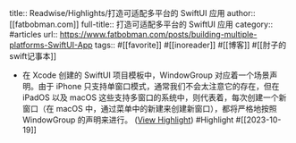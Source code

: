 title:: Readwise/Highlights/打造可适配多平台的 SwiftUI 应用
author:: [[fatbobman.com]]
full-title:: 打造可适配多平台的 SwiftUI 应用
category:: #articles
url:: https://www.fatbobman.com/posts/building-multiple-platforms-SwiftUI-App
tags:: #[[favorite]] #[[inoreader]] #[[博客]] #[[肘子的swift记事本]]

- 在 Xcode 创建的 SwiftUI 项目模板中，WindowGroup 对应着一个场景声明。由于 iPhone 只支持单窗口模式，通常我们不会太注意它的存在，但在 iPadOS 以及 macOS 这些支持多窗口的系统中，则代表着，每次创建一个新窗口（在 macOS 中，通过菜单中的新建来创建新窗口），都将严格地按照 WindowGroup 的声明来进行。 ([View Highlight](https://read.readwise.io/read/01hd3exmzy00akx7erq1d4951j)) #Highlight #[[2023-10-19]]